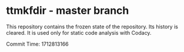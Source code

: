 # ttmkfdir - master branch

This repository contains the frozen state of the repository.
Its history is cleared. It is used only for static code
analysis with Codacy.

Commit Time: 1712813166